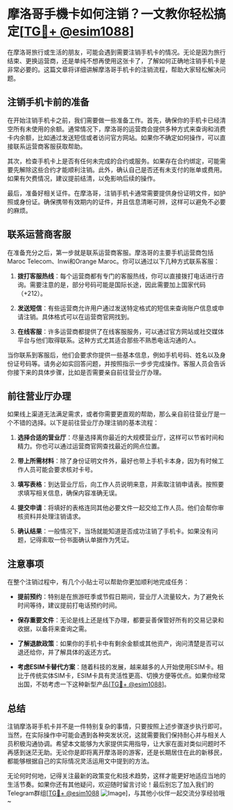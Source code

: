 # 摩洛哥手機卡如何注销？一文教你轻松搞定[[TG💪+ @esim1088](https://t.me/s/esim1088)]

在摩洛哥旅行或生活的朋友，可能会遇到需要注销手机卡的情况。无论是因为旅行结束、更换运营商，还是单纯不想再使用这张卡了，了解如何正确地注销手机卡是非常必要的。这篇文章将详细讲解摩洛哥手机卡的注销流程，帮助大家轻松解决问题。

## 注销手机卡前的准备

在开始注销手机卡之前，我们需要做一些准备工作。首先，确保你的手机卡已经清空所有未使用的余额。通常情况下，摩洛哥的运营商会提供多种方式来查询和消费卡内余额，比如通过发送短信或者访问官方网站。如果你不确定如何操作，可以直接联系运营商客服获取帮助。

其次，检查手机卡上是否有任何未完成的合约或服务。如果存在合约绑定，可能需要先解除这些合约才能顺利注销。此外，确认自己是否还有未支付的账单或费用。如果有欠费情况，建议提前结清，以免影响后续的操作。

最后，准备好相关证件。在摩洛哥，注销手机卡通常需要提供身份证明文件，如护照或身份证。确保携带有效期内的证件，并且信息清晰可辨，这样可以避免不必要的麻烦。

## 联系运营商客服

在准备充分之后，第一步就是联系运营商客服。摩洛哥的主要手机运营商包括Maroc Telecom、Inwi和Orange Maroc。你可以通过以下几种方式联系客服：

1. **拨打客服热线**：每个运营商都有专门的客服热线，你可以直接拨打电话进行咨询。需要注意的是，部分号码可能是国际长途，因此需要加上国家代码（+212）。
   
2. **发送短信**：有些运营商允许用户通过发送特定格式的短信来查询账户信息或申请注销。具体格式可以在运营商官网找到。

3. **在线客服**：许多运营商都提供了在线客服服务，可以通过官方网站或社交媒体平台与他们取得联系。这种方式尤其适合那些不熟悉电话沟通的人。

当你联系到客服后，他们会要求你提供一些基本信息，例如手机号码、姓名以及身份证号码等。请务必如实回答问题，并按照指示一步步完成操作。客服人员会告诉你接下来的具体步骤，比如是否需要亲自前往营业厅办理。

## 前往营业厅办理

如果线上渠道无法满足需求，或者你需要更直观的帮助，那么亲自前往营业厅是一个不错的选择。以下是前往营业厅办理注销的基本流程：

1. **选择合适的营业厅**：尽量选择离你最近的大规模营业厅，这样可以节省时间和精力。你也可以通过运营商官网查找最近的网点位置。

2. **带上所需材料**：除了身份证明文件外，最好也带上手机卡本身，因为有时候工作人员可能会要求核对卡号。

3. **填写表格**：到达营业厅后，向工作人员说明来意，并索取注销申请表。按照要求填写相关信息，确保内容准确无误。

4. **提交申请**：将填好的表格连同其他必要文件一起交给工作人员。他们会帮你审核资料并处理注销请求。

5. **确认结果**：一般情况下，当场就能知道是否成功注销了手机卡。如果没有问题，记得索取一份书面确认单据作为凭证。

## 注意事项

在整个注销过程中，有几个小贴士可以帮助你更加顺利地完成任务：

- **提前预约**：特别是在旅游旺季或节假日期间，营业厅人流量较大，为了避免长时间等待，建议提前打电话预约时间。
  
- **保存重要文件**：无论是线上还是线下办理，都要妥善保管好所有的交易记录和收据，以备将来查询之需。

- **了解退款政策**：如果你的手机卡中有剩余金额或其他资产，询问清楚是否可以退还给你，并了解具体的返还方式。

- **考虑ESIM卡替代方案**：随着科技的发展，越来越多的人开始使用ESIM卡。相比于传统实体SIM卡，ESIM卡具有灵活性更高、切换方便等优点。如果你经常出国，不妨考虑一下这种新型产品[[TG💪+ @esim1088](https://t.me/s/esim1088)]。

## 总结

注销摩洛哥手机卡并不是一件特别复杂的事情，只要按照上述步骤逐步执行即可。当然，在实际操作中可能会遇到各种突发状况，这就需要我们保持耐心并与相关人员积极沟通协调。希望本文能够为大家提供实用指导，让大家在面对类似问题时不再感到迷茫无助。无论你是即将离开摩洛哥的游客，还是长期居住在此的新移民，都能够根据自己的实际情况灵活运用文中提到的方法。

无论何时何地，记得关注最新的政策变化和技术趋势，这样才能更好地适应当地的生活节奏。如果你还有其他疑问，欢迎随时留言讨论！最后别忘了加入我们的Telegram群组[[TG💪+ @esim1088](https://t.me/s/esim1088) ![Image](https://i.postimg.cc/4NQfJmqS/Snipaste-2025-05-13-00-14-12.png)]，与其他小伙伴一起交流分享经验哦~